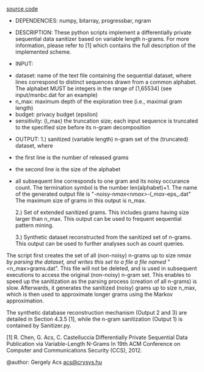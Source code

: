 [source code](https://www.crysys.hu/~acs/)

- DEPENDENCIES:
  numpy, bitarray, progressbar, ngram

- DESCRIPTION:
  These python scripts implement a differentially private sequential data
  sanitizer based on variable length n-grams. For more information, please
  refer to [1] which contains the full description of the implemented scheme.

- INPUT:

* dataset: name of the text file containing the sequential dataset, where lines
  correspond to distinct sequences drawn from a common alphabet. The alphabet
  MUST be integers in the range of [1,65534] (see input/msnbc.dat for an example)
* n_max: maximum depth of the exploration tree (i.e., maximal gram length)
* budget: privacy budget (epsilon)
* sensitivity: (l_max) the truncation size; each input sequence is truncated
  to the specified size before its n-gram decomposition

- OUTPUT:
  1.) sanitized (variable length) n-gram set of the (truncated) dataset, where

* the first line is the number of released grams
* the second line is the size of the alphabet
* all subsequent line corresponds to one gram and its noisy occurance count. The
  termination symbol is the number len(alphabet)+1. The name of the generated
  output file is "<dataset>-noisy-n*max*<n*max>-l_max*<sensitivity>-eps\_<budget>.dat"
  The maximum size of grams in this output is n_max.

  2.) Set of extended sanitized grams. This includes grams having size larger than
  n_max. This output can be used to frequent sequential pattern mining.

  3.) Synthetic dataset reconstructed from the sanitized set of n-grams.
  This output can be used to further analyses such as count queries.

The script first creates the set of all (non-noisy) n-grams up to size n*max by
parsing the dataset, and writes this set to a file a file named
"<dataset>*<n_max>grams.dat". This file will not be deleted, and is used in
subsequent executions to access the original (non-noisy) n-gram set. This
enables to speed up the sanitization as the parsing process (creation of all
n-grams) is slow.
Afterwards, it generates the sanitized (noisy) grams up to size n_max, which is
then used to approximate longer grams using the Markov approximation.

The synthetic database reconstruction mechanism (Output 2 and 3) are detailed
in Section 4.3.5 [1], while the n-gram sanitization (Output 1) is contained by
Sanitizer.py.

[1] R. Chen, G. Acs, C. Castelluccia Differentially Private Sequential Data
Publication via Variable-Length N-Grams In 19th ACM Conference on Computer and
Communications Security (CCS), 2012.

@author: Gergely Acs <acs@crysys.hu>
